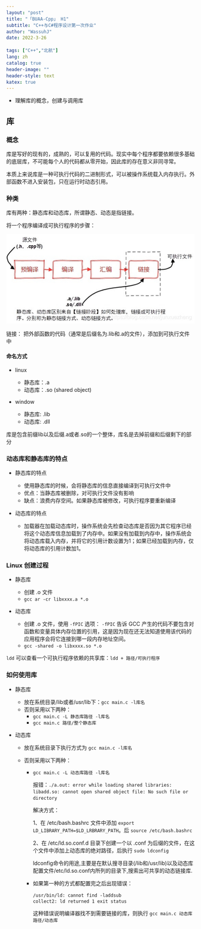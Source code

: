 ```yaml
---
layout: "post"
title: "「BUAA-Cpp」 H1"
subtitle: "C++与C#程序设计第一次作业"
author: "WassuhJ"
date: 2022-3-26

tags: ["C++","北航"]
lang: zh
catalog: true
header-image: ""
header-style: text
katex: true
---
```


* 理解库的概念，创建与调用库



## 库

### 概念

库是写好的现有的，成熟的，可以复用的代码。现实中每个程序都要依赖很多基础的底层库，不可能每个人的代码都从零开始，因此库的存在意义非同寻常。

本质上来说库是一种可执行代码的二进制形式，可以被操作系统载入内存执行。外部函数不进入安装包，只在运行时动态引用。



### 种类

库有两种：静态库和动态库，所谓静态、动态是指链接。

将一个程序编译成可执行程序的步骤：

![](https://github.com/WassuhJ/wassuhj.github.io/raw/master/img/in-post/CppH1_1.png)

链接： 把外部函数的代码（通常是后缀名为.lib和.a的文件），添加到可执行文件中



#### 命名方式

* linux
  * 静态库：.a
  * 动态库：.so (shared object)

* window
  * 静态库: .lib
  * 动态库: .dll

库是包含前缀lib以及后缀.a或者.so的一个整体，库名是去掉前缀和后缀剩下的部分



### 动态库和静态库的特点

* 静态库的特点
  * 使用静态库的时候，会将静态库的信息直接编译到可执行文件中
  * 优点：当静态库被删除，对可执行文件没有影响
  * 缺点：浪费内存空间。如果静态库被修改，可执行程序要重新编译

* 动态库的特点
  * 加载器在加载动态库时，操作系统会先检查动态库是否因为其它程序已经将这个动态库信息加载到了内存中。如果没有加载到内存中，操作系统会将动态库载入内存，并将它的引用计数设置为1；如果已经加载到内存，仅将动态库的引用计数加1。



### Linux 创建过程

* 静态库
  * 创建 .o 文件
  * `gcc ar -cr libxxxx.a *.o`

* 动态库
  * 创建 .o 文件，使用 `-fPIC` 选项： `-fPIC` 告诉 GCC 产生的代码不要包含对函数和变量具体内存位置的引用，这是因为现在还无法知道使用该代码的应用程序会将它连接到哪一段内存地址空间。
  * `gcc -shared -o libxxxx.so *.o`

`ldd` 可以查看一个可执行程序依赖的共享库：`ldd + 路径/可执行程序`



### 如何使用库

* 静态库
  * 放在系统目录/lib或者/usr/lib下：`gcc main.c -l库名`
  * 否则采用以下两种：
    * `gcc main.c -L 静态库路径 -l库名`
    * `gcc main.c 路径/整个静态库`  

* 动态库

  * 放在系统目录下执行方式为 `gcc main.c -l库名`

  * 否则采用以下两种：

    * `gcc main.c -L 动态库路径 -l库名`

      报错：`./a.out: error while loading shared libraries: libadd.so: cannot open shared object file: No such file or directory`

      解决方式：

      1、在 /etc/bash.bashrc 文件中添加 `export LD_LIBRARY_PATH=$LD_LRBRARY_PATH`。后 `source /etc/bash.bashrc`

      2、在 /etc/ld.so.conf.d 目录下创建一个以 .conf 为后缀的文件，在这个文件中添加上动态库的绝对路径，后执行 `sudo ldconfig`

      ldconfig命令的用途,主要是在默认搜寻目录(/lib和/usr/lib)以及动态库配置文件/etc/ld.so.conf内所列的目录下,搜索出可共享的动态链接库.

    * 如果第一种的方式都配置完之后出现错误：

      ```
      /usr/bin/ld: cannot find -laddsub
      collect2: ld returned 1 exit status
      ```

      这种错误说明编译器找不到需要链接的库，则执行 `gcc main.c 动态库路径/动态库`


